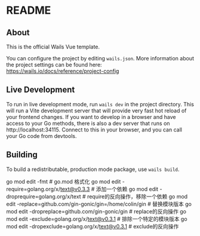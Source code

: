 # README

## About

This is the official Wails Vue template.

You can configure the project by editing `wails.json`. More information about the project settings can be found
here: https://wails.io/docs/reference/project-config

## Live Development

To run in live development mode, run `wails dev` in the project directory. This will run a Vite development
server that will provide very fast hot reload of your frontend changes. If you want to develop in a browser
and have access to your Go methods, there is also a dev server that runs on http://localhost:34115. Connect
to this in your browser, and you can call your Go code from devtools.

## Building

To build a redistributable, production mode package, use `wails build`.

go mod edit -fmt # go.mod 格式化
go mod edit -require=golang.org/x/text@v0.3.3 # 添加⼀个依赖
go mod edit -droprequire=golang.org/x/text # require的反向操作，移除⼀个依赖
go mod edit -replace=github.com/gin-gonic/gin=/home/colin/gin # 替换模块版本
go mod edit -dropreplace=github.com/gin-gonic/gin # replace的反向操作
go mod edit -exclude=golang.org/x/text@v0.3.1 # 排除⼀个特定的模块版本
go mod edit -dropexclude=golang.org/x/text@v0.3.1 # exclude的反向操作